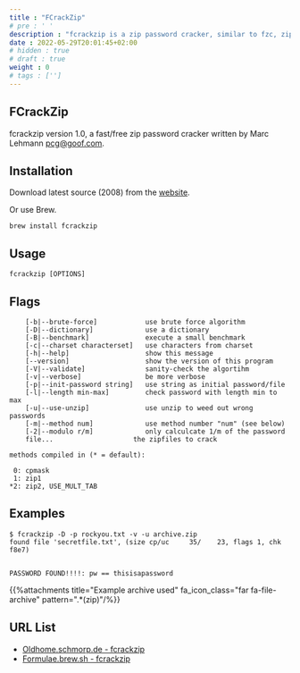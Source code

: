 ```yaml
---
title : "FCrackZip"
# pre : ' '
description : "fcrackzip is a zip password cracker, similar to fzc, zipcrack and others."
date : 2022-05-29T20:01:45+02:00
# hidden : true
# draft : true
weight : 0
# tags : ['']
---
```


## FCrackZip

fcrackzip version 1.0, a fast/free zip password cracker written by Marc Lehmann <pcg@goof.com>.

## Installation

Download latest source (2008) from the [website](http://oldhome.schmorp.de/marc/fcrackzip.html).

Or use Brew.

```plain
brew install fcrackzip
```

## Usage

```plain
fcrackzip [OPTIONS]
```

## Flags

```plain
    [-b|--brute-force]            use brute force algorithm
    [-D|--dictionary]             use a dictionary
    [-B|--benchmark]              execute a small benchmark
    [-c|--charset characterset]   use characters from charset
    [-h|--help]                   show this message
    [--version]                   show the version of this program
    [-V|--validate]               sanity-check the algortihm
    [-v|--verbose]                be more verbose
    [-p|--init-password string]   use string as initial password/file
    [-l|--length min-max]         check password with length min to max
    [-u|--use-unzip]              use unzip to weed out wrong passwords
    [-m|--method num]             use method number "num" (see below)
    [-2|--modulo r/m]             only calculcate 1/m of the password
    file...                    the zipfiles to crack

methods compiled in (* = default):

 0: cpmask
 1: zip1
*2: zip2, USE_MULT_TAB
```

## Examples

```plain
$ fcrackzip -D -p rockyou.txt -v -u archive.zip
found file 'secretfile.txt', (size cp/uc     35/    23, flags 1, chk f8e7)


PASSWORD FOUND!!!!: pw == thisisapassword
```

{{%attachments title="Example archive used" fa_icon_class="far fa-file-archive" pattern=".*(zip)"/%}}

## URL List

- [Oldhome.schmorp.de - fcrackzip](http://oldhome.schmorp.de/marc/fcrackzip.html)
- [Formulae.brew.sh - fcrackzip](https://formulae.brew.sh/formula/fcrackzip#default)

